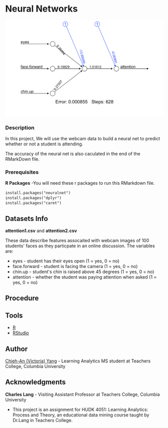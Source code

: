 # Neural Networks

<img width = "600" src="https://github.com/victoria-yang/neural-networks-project/blob/master/network.png">


### Description
In this project, We will use the webcam data to build a neural net to predict whether or not a student is attending.

The accuracy of the neural net is also caculated in the end of the RMarkDown file.

### Prerequisites

**R Packages**
	-You will need these r packages to run this RMarkdown file.
```
install.packages("neuralnet")
install.packages("dplyr")
install.packages("caret")

```


## Datasets Info

**attention1.csv** and **attention2.csv**

These data describe features assocaited with webcam images of 100 students' faces as they particpate in an online discussion. The variables are:

* eyes - student has their eyes open (1 = yes, 0 = no)
* face.forward - student is facing the camera (1 = yes, 0 = no)
* chin.up - student's chin is raised above 45 degrees (1 = yes, 0 = no)
* attention - whether the student was paying attention when asked (1 = yes, 0 = no)


## Procedure




## Tools
* [R](https://www.r-project.org)
* [RStudio](https://www.rstudio.com)



## Author
[Chieh-An (Victoria) Yang](https://www.linkedin.com/in/victoria-chieh-an-yang/) - Learning Analytics MS student at Teachers College, Columbia University


## Acknowledgments
**Charles Lang** - Visiting Assistant Professor at Teachers College, Columbia University
* This project is an assignment for HUDK 4051: Learning Analytics: Process and Theory, an educational data mining course taught by Dr.Lang in Teachers College. 
